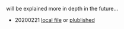 will be explained more in depth in the future...

- 20200221 [local file](https://github.com/obrunet/Spark_lessons/blob/master/20200221_session_readcsv_sql.html) or [plublished](https://databricks-prod-cloudfront.cloud.databricks.com/public/4027ec902e239c93eaaa8714f173bcfc/4982063628884967/3332454913165448/6975919329285356/latest.html) 

